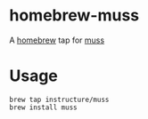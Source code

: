 # homebrew-muss

A [homebrew] tap for [muss]

# Usage

    brew tap instructure/muss
    brew install muss

[homebrew]: https://brew.sh
[muss]: https://github.com/instructure/muss

